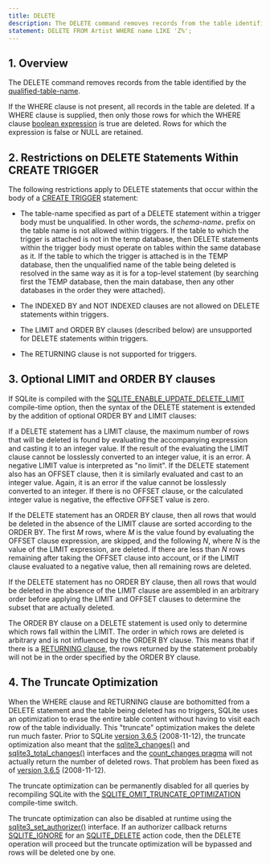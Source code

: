 ```yaml
---
title: DELETE
description: The DELETE command removes records from the table identified by the qualified-table-name.
statement: DELETE FROM Artist WHERE name LIKE 'Z%';
---
```


## 1. Overview

<!-- do-not-touch-svg-import: 'delete.svg' -->

The DELETE command removes records from the table identified by the
<a href="https://www.sqlite.org/syntax/qualified-table-name.html"
target="_blank">qualified-table-name</a>.

If the WHERE clause is not present, all records in the table are
deleted. If a WHERE clause is supplied, then only those rows for which
the WHERE clause [boolean expression](lang_expr#booleanexpr) is true are
deleted. Rows for which the expression is false or NULL are retained.

## 2. Restrictions on DELETE Statements Within CREATE TRIGGER

The following restrictions apply to DELETE statements that occur within
the body of a [CREATE TRIGGER](lang_createtrigger) statement:

- The <span class="yyterm">table-name</span> specified as part of a
  DELETE statement within a trigger body must be unqualified. In other
  words, the _schema-name_**.** prefix on the table name is not allowed
  within triggers. If the table to which the trigger is attached is not
  in the temp database, then DELETE statements within the trigger body
  must operate on tables within the same database as it. If the table to
  which the trigger is attached is in the TEMP database, then the
  unqualified name of the table being deleted is resolved in the same
  way as it is for a top-level statement (by searching first the TEMP
  database, then the main database, then any other databases in the
  order they were attached).

- The INDEXED BY and NOT INDEXED clauses are not allowed on DELETE
  statements within triggers.

- The LIMIT and ORDER BY clauses (described below) are unsupported for
  DELETE statements within triggers.

- The RETURNING clause is not supported for triggers.

## 3. Optional LIMIT and ORDER BY clauses

If SQLite is compiled with the
<a href="https://www.sqlite.org/compile.html#enable_update_delete_limit"
target="_blank">SQLITE_ENABLE_UPDATE_DELETE_LIMIT</a> compile-time
option, then the syntax of the DELETE statement is extended by the
addition of optional ORDER BY and LIMIT clauses:

<!-- do-not-touch-svg-import: 'delete2.svg' -->

If a DELETE statement has a LIMIT clause, the maximum number of rows
that will be deleted is found by evaluating the accompanying expression
and casting it to an integer value. If the result of the evaluating the
LIMIT clause cannot be losslessly converted to an integer value, it is
an error. A negative LIMIT value is interpreted as "no limit". If the
DELETE statement also has an OFFSET clause, then it is similarly
evaluated and cast to an integer value. Again, it is an error if the
value cannot be losslessly converted to an integer. If there is no
OFFSET clause, or the calculated integer value is negative, the
effective OFFSET value is zero.

If the DELETE statement has an ORDER BY clause, then all rows that would
be deleted in the absence of the LIMIT clause are sorted according to
the ORDER BY. The first *M* rows, where *M* is the value found by
evaluating the OFFSET clause expression, are skipped, and the following
*N*, where *N* is the value of the LIMIT expression, are deleted. If
there are less than *N* rows remaining after taking the OFFSET clause
into account, or if the LIMIT clause evaluated to a negative value, then
all remaining rows are deleted.

If the DELETE statement has no ORDER BY clause, then all rows that would
be deleted in the absence of the LIMIT clause are assembled in an
arbitrary order before applying the LIMIT and OFFSET clauses to
determine the subset that are actually deleted.

The ORDER BY clause on a DELETE statement is used only to determine
which rows fall within the LIMIT. The order in which rows are deleted is
arbitrary and is not influenced by the ORDER BY clause. This means that
if there is a [RETURNING clause](lang_returning), the rows returned by
the statement probably will not be in the order specified by the ORDER
BY clause. <span id="truncateopt"></span>

## 4. The Truncate Optimization

When the WHERE clause and RETURNING clause are bothomitted from a DELETE
statement and the table being deleted has no triggers, SQLite uses an
optimization to erase the entire table content without having to visit
each row of the table individually. This "truncate" optimization makes
the delete run much faster. Prior to SQLite
<a href="https://www.sqlite.org/releaselog/3_6_5.html"
target="_blank">version 3.6.5</a> (2008-11-12), the truncate
optimization also meant that the
<a href="https://www.sqlite.org/c3ref/changes.html"
target="_blank">sqlite3_changes()</a> and
<a href="https://www.sqlite.org/c3ref/total_changes.html"
target="_blank">sqlite3_total_changes()</a> interfaces and the
<a href="https://www.sqlite.org/pragma.html#pragma_count_changes"
target="_blank">count_changes pragma</a> will not actually return the
number of deleted rows. That problem has been fixed as of
<a href="https://www.sqlite.org/releaselog/3_6_5.html"
target="_blank">version 3.6.5</a> (2008-11-12).

The truncate optimization can be permanently disabled for all queries by
recompiling SQLite with the
<a href="https://www.sqlite.org/compile.html#omit_truncate_optimization"
target="_blank">SQLITE_OMIT_TRUNCATE_OPTIMIZATION</a> compile-time
switch.

The truncate optimization can also be disabled at runtime using the
<a href="https://www.sqlite.org/c3ref/set_authorizer.html"
target="_blank">sqlite3_set_authorizer()</a> interface. If an authorizer
callback returns <a href="https://www.sqlite.org/c3ref/c_deny.html"
target="_blank">SQLITE_IGNORE</a> for an
<a href="https://www.sqlite.org/c3ref/c_alter_table.html"
target="_blank">SQLITE_DELETE</a> action code, then the DELETE operation
will proceed but the truncate optimization will be bypassed and rows
will be deleted one by one.
